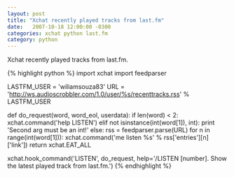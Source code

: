 ```yaml
---
layout: post
title: "Xchat recently played tracks from last.fm"
date:   2007-10-18 12:00:00 -0300
categories: xchat python last.fm
category: python
---
```


Xchat recently played tracks from last.fm.

{% highlight python %}
import xchat
import feedparser

LASTFM_USER = 'wiliamsouza83'
URL = 'http://ws.audioscrobbler.com/1.0/user/%s/recenttracks.rss' % LASTFM_USER

def do_request(word, word_eol, userdata):
    if len(word) < 2:
        xchat.command('help LISTEN')
    elif not isinstance(int(word[1]), int):
        print 'Second arg must be an int!'
    else:
        rss = feedparser.parse(URL)
        for n in range(int(word[1])):
        xchat.command('me listen %s' % rss['entries'][n]['link'])
    return xchat.EAT_ALL

xchat.hook_command('LISTEN',
                   do_request,
                   help='/LISTEN [number]. Show the latest played track from last.fm.')
{% endhighlight %}
